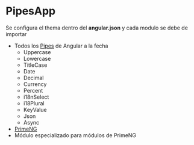 # PipesApp
Se configura el thema dentro del **angular.json** y cada modulo se debe de importar

* Todos los [Pipes](https://angular.io/api?query=pipe) de Angular a la fecha
  - Uppercase
  - Lowercase
  - TitleCase
  - Date
  - Decimal
  - Currency
  - Percent
  - i18nSelect
  - i18Plural
  - KeyValue
  - Json
  - Async
* [PrimeNG](https://markdownlivepreview.com/)
* Módulo especializado para módulos de PrimeNG

